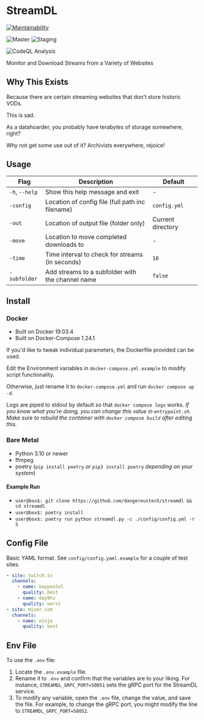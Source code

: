 # StreamDL

[![Maintainability](https://api.codeclimate.com/v1/badges/5145a4b986526fa4573b/maintainability)](https://codeclimate.com/github/dangeroustech/StreamDL/maintainability)

![Master](https://github.com/dangeroustech/streamdl/actions/workflows/deploy_master.yml/badge.svg)
![Staging](https://github.com/dangeroustech/streamdl/actions/workflows/deploy_staging.yml/badge.svg)

![CodeQL Analysis](https://github.com/dangeroustech/streamdl/actions/workflows/codeql-analysis.yml/badge.svg)

Monitor and Download Streams from a Variety of Websites

## Why This Exists

Because there are certain streaming websites that don't store historic VODs.

This is sad.

As a datahoarder, you probably have terabytes of storage somewhere, right?

Why not get some use out of it? Archivists everywhere, rejoice!

## Usage

| Flag | Description | Default |
|------|-------------|---------|
| `-h`, `--help` | Show this help message and exit | - |
| `-config` | Location of config file (full path inc filename) | `config.yml` |
| `-out` | Location of output file (folder only) | Current directory |
| `-move` | Location to move completed downloads to | - |
| `-time` | Time interval to check for streams (in seconds) | `10` |
| `-subfolder` | Add streams to a subfolder with the channel name | `false` |

## Install

### Docker

- Built on Docker 19.03.4
- Built on Docker-Compose 1.24.1

If you'd like to tweak individual parameters, the Dockerfile provided can be used.

Edit the Environment variables in `docker-compose.yml.example` to modify script functionality.

Otherwise, just rename it to `docker-compose.yml` and run `docker compose up -d`.

Logs are piped to stdout by default so that `docker compose logs` works.
_If you know what you're doing, you can change this value in `entrypoint.sh`._
_Make sure to rebuild the container with `docker compose build` after editing this._

### Bare Metal

- Python 3.10 or newer
- ffmpeg
- poetry (`pip install poetry` _or_ `pip3 install poetry` _depending on your system_)

#### Example Run

- `user@box$: git clone https://github.com/dangeroustech/streamdl && cd streamdl`
- `user@box$: poetry install`
- `user@box$: poetry run python streamdl.py -c ./config/config.yml -r 5`

## Config File

Basic YAML format. See `config/config.yaml.example` for a couple of test sites.

```yaml
- site: twitch.tv
  channels:
    - name: kaypealol
      quality: best
    - name: day9tv
      quality: worst
- site: mixer.com
  channels:
    - name: ninja
      quality: best
```

## Env File

To use the `.env` file:

1. Locate the `.env.example` file.
2. Rename it to `.env` and confirm that the variables are to your liking.
   For instance, `STREAMDL_GRPC_PORT=50051` sets the gRPC port for the StreamDL service.
3. To modify any variable, open the `.env` file, change the value, and save the file.
   For example, to change the gRPC port, you might modify the line to `STREAMDL_GRPC_PORT=50052`.
